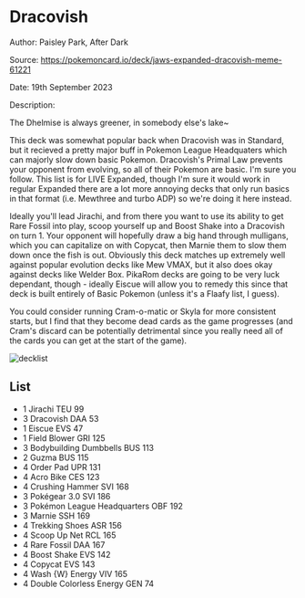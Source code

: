 # Dracovish

Author: Paisley Park, After Dark

Source: <https://pokemoncard.io/deck/jaws-expanded-dracovish-meme-61221>

Date: 19th September 2023

Description: 

The Dhelmise is always greener, in somebody else's lake~

This deck was somewhat popular back when Dracovish was in Standard, but it recieved a pretty major buff in Pokemon League Headquaters which can majorly slow down basic Pokemon. Dracovish's Primal Law prevents your opponent from evolving, so all of their Pokemon are basic. I'm sure you follow. This list is for LIVE Expanded, though I'm sure it would work in regular Expanded there are a lot more annoying decks that only run basics in that format (i.e. Mewthree and turbo ADP) so we're doing it here instead.

Ideally you'll lead Jirachi, and from there you want to use its ability to get Rare Fossil into play, scoop yourself up and Boost Shake into a Dracovish on turn 1. Your opponent will hopefully draw a big hand through mulligans, which you can capitalize on with Copycat, then Marnie them to slow them down once the fish is out. Obviously this deck matches up extremely well against popular evolution decks like Mew VMAX, but it also does okay against decks like Welder Box. PikaRom decks are going to be very luck dependant, though - ideally Eiscue will allow you to remedy this since that deck is built entirely of Basic Pokemon (unless it's a Flaafy list, I guess).

You could consider running Cram-o-matic or Skyla for more consistent starts, but I find that they become dead cards as the game progresses (and Cram's discard can be potentially detrimental since you really need all of the cards you can get at the start of the game).

![decklist](../../images/OBF)

## List

* 1 Jirachi TEU 99
* 3 Dracovish DAA 53
* 1 Eiscue EVS 47
* 1 Field Blower GRI 125
* 3 Bodybuilding Dumbbells BUS 113
* 2 Guzma BUS 115
* 4 Order Pad UPR 131
* 4 Acro Bike CES 123
* 4 Crushing Hammer SVI 168
* 3 Pokégear 3.0 SVI 186
* 3 Pokémon League Headquarters OBF 192
* 3 Marnie SSH 169
* 4 Trekking Shoes ASR 156
* 4 Scoop Up Net RCL 165
* 4 Rare Fossil DAA 167
* 4 Boost Shake EVS 142
* 4 Copycat EVS 143
* 4 Wash {W} Energy VIV 165
* 4 Double Colorless Energy GEN 74
